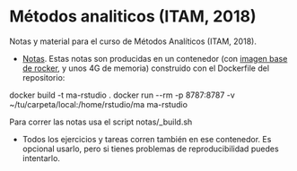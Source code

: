 # Métodos analiticos (ITAM, 2018)
Notas y material para el curso de Métodos Analíticos (ITAM, 2018).

- [Notas](http://clever-mestorf-ee3f54.netlify.com). Estas notas son producidas
en un contenedor (con [imagen base de rocker](https://www.rocker-project.org), y unos
4G de memoria)  construido con el Dockerfile del repositorio:

docker build -t ma-rstudio .
docker run --rm -p 8787:8787 -v ~/tu/carpeta/local:/home/rstudio/ma ma-rstudio

Para correr las notas usa el script notas/_build.sh

- Todos los ejercicios y tareas corren también en ese contenedor. Es opcional usarlo,
pero si tienes problemas de reproducibilidad puedes intentarlo.